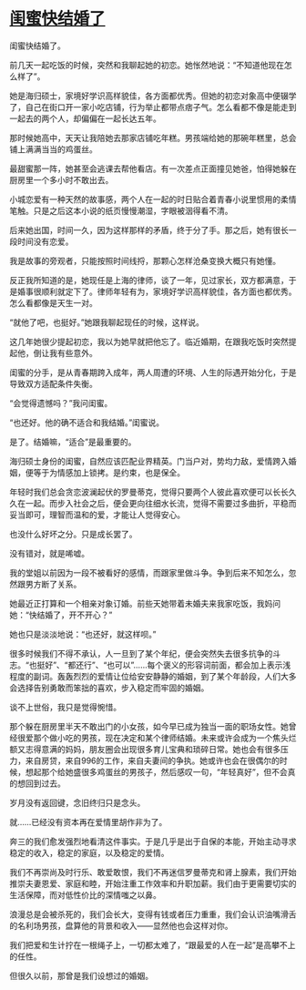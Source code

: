 # [闺蜜快结婚了](https://github.com/platojobs/SFLOG/issues/265)

闺蜜快结婚了。

前几天一起吃饭的时候，突然和我聊起她的初恋。她怅然地说：“不知道他现在怎么样了”。

她是海归硕士，家境好学识高样貌佳，各方面都优秀。但她的初恋对象高中便辍学了，自己在街口开一家小吃店铺，行为举止都带点痞子气。怎么看都不像是能走到一起去的两个人，却偏偏在一起长达五年。

那时候她高中，天天让我陪她去那家店铺吃年糕。男孩端给她的那碗年糕里，总会铺上满满当当的鸡蛋丝。

最甜蜜那一阵，她甚至会逃课去帮他看店。有一次差点正面撞见她爸，怕得她躲在厨房里一个多小时不敢出去。

小城恋爱有一种天然的故事感，两个人在一起的时日贴合着青春小说里惯用的柔情笔触。只是之后这本小说的纸页慢慢潮湿，字眼被洇得看不清。

后来她出国，时间一久，因为这样那样的矛盾，终于分了手。那之后，她有很长一段时间没有恋爱。

我是故事的旁观者，只能按照时间线捋，那颗心怎样沧桑变换大概只有她懂。

反正我所知道的是，她现任是上海的律师，谈了一年，见过家长，双方都满意，于是婚事很顺利就定下了。律师年轻有为，家境好学识高样貌佳，各方面也都优秀。怎么看都像是天生一对。

“就他了吧，也挺好。”她跟我聊起现任的时候，这样说。

这几年她很少提起初恋，我以为她早就把他忘了。临近婚期，在跟我吃饭时突然提起他，倒让我有些意外。

闺蜜的分手，是从青春期跨入成年，两人周遭的环境、人生的际遇开始分化，于是导致双方适配条件失衡。

“会觉得遗憾吗？”我问闺蜜。

“也还好。他的确不适合和我结婚。”闺蜜说。

是了。结婚嘛，“适合”是最重要的。

海归硕士身份的闺蜜，自然应该匹配业界精英。门当户对，势均力敌，爱情跨入婚姻，便等于为情感加上锁拷。是约束，也是保全。

年轻时我们总会贪恋波澜起伏的罗曼蒂克，觉得只要两个人彼此喜欢便可以长长久久在一起。而步入社会之后，便会更向往细水长流，觉得不需要过多曲折，平稳而妥当即可，理智而温和的爱，才能让人觉得安心。

也没什么好坏之分。只是成长罢了。

没有错对，就是唏嘘。

我的堂姐以前因为一段不被看好的感情，而跟家里做斗争。争到后来不知怎么，忽然跟男方断了关系。

她最近正打算和一个相亲对象订婚。前些天她带着未婚夫来我家吃饭，我妈问她：“快结婚了，开不开心？”

她也只是淡淡地说：“也还好，就这样呗。”

很多时候我们不得不承认，人一旦到了某个年纪，便会突然失去很多抗争的斗志。“也挺好”、“都还行”、“也可以”……每个褒义的形容词前面，都会加上表示浅程度的副词。轰轰烈烈的爱情让位给安安静静的婚姻，到了某个年龄段，人们大多会选择告别勇敢而笨拙的喜欢，步入稳定而牢固的婚姻。

谈不上世俗，我只是觉得惋惜。

那个躲在厨房里半天不敢出门的小女孩，如今早已成为独当一面的职场女性。她曾经很爱那个做小吃的男孩，现在决定和某个律师结婚。未来或许会成为一个焦头烂额又志得意满的妈妈，朋友圈会出现很多育儿宝典和琐碎日常。她也会有很多压力，来自房贷，来自996的工作，来自夫妻间的争执。她或许也会在很偶尔的时候，想起那个给她盛很多鸡蛋丝的男孩子，然后感叹一句，“年轻真好”，但不会真的想回到过去。

岁月没有返回键，念旧终归只是念头。

就……已经没有资本再在爱情里胡作非为了。

奔三的我们愈发强烈地看清这件事实。于是几乎是出于自保的本能，开始主动寻求稳定的收入，稳定的家庭，以及稳定的爱情。

我们不再崇尚及时行乐、敢爱敢恨，我们不再迷信罗曼蒂克和肾上腺素，我们开始推崇夫妻恩爱、家庭和睦，开始注重工作效率和升职加薪。我们由于更需要切实的生活保障，而对低性价比的深情嗤之以鼻。

浪漫总是会被杀死的，我们会长大，变得有钱或者压力重重，我们会认识油嘴滑舌的名利场男孩，盘算他的背景和收入——显然他也会这样对你。

我们把爱和生计拧在一根绳子上，一切都太难了，“跟最爱的人在一起”是高攀不上的任性。

但很久以前，那曾是我们设想过的婚姻。